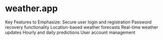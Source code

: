 # weather.app
Key Features to Emphasize: 
Secure user login and registration 
Password recovery functionality
Location-based weather forecasts 
Real-time weather updates 
Hourly and daily predictions User account management
